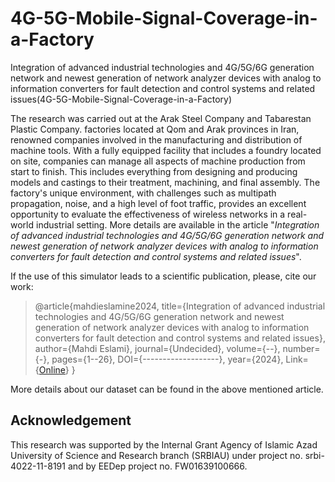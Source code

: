 # 4G-5G-Mobile-Signal-Coverage-in-a-Factory
Integration of advanced industrial technologies and 4G/5G/6G generation network and newest generation of network analyzer devices with analog to information converters for fault detection and control systems and related issues(4G-5G-Mobile-Signal-Coverage-in-a-Factory)

The research was carried out at the Arak Steel Company and Tabarestan Plastic Company. factories located at Qom and Arak provinces in Iran, renowned companies involved in the manufacturing and distribution of machine tools. With a fully equipped facility that includes a foundry located on site, companies can manage all aspects of machine production from start to finish. This includes everything from designing and producing models and castings to their treatment, machining, and final assembly. The factory's unique environment, with challenges such as multipath propagation, noise, and a high level of foot traffic, provides an excellent opportunity to evaluate the effectiveness of wireless networks in a real-world industrial setting.
More details are available in the article "_Integration of advanced industrial technologies and 4G/5G/6G generation network and newest generation of network analyzer devices with analog to information converters for fault detection and control systems and related issues_". 

If the use of this simulator leads to a scientific publication, please, cite our work: 

>@article{mahdieslamine2024,
>  title={Integration of advanced industrial technologies and 4G/5G/6G generation network and newest generation of network analyzer devices with analog to information converters for fault detection and control systems and related issues},
>  author={Mahdi Eslami},
>  journal={Undecided},
>  volume={--},
>  number={-},
>  pages={1--26},
>  DOI={-------------------},
>  year={2024},
>  Link={[Online](----------------------------------------)}
>  }

More details about our dataset can be found in the above mentioned article.


## Acknowledgement

This research was supported by the Internal Grant Agency of Islamic Azad University of Science and Research branch (SRBIAU) under project no. srbi-4022-11-8191 and by EEDep project no. FW01639100666.


<!-- ## License

The presented dataset is available under the MIT License as expressed below.

MIT License

Copyright (c) [2020] [Department of Radio Electronics, Islamic Azad University of Science and Research branch (SRBIAU)]

Permission is hereby granted, free of charge, to any person obtaining a copy of this software and associated documentation files (the "Software"), to deal in the Software without restriction, including without limitation the rights to use, copy, modify, merge, publish, distribute, sublicense, and/or sell copies of the Software, and to permit persons to whom the Software is furnished to do so, subject to the following conditions:

The above copyright notice and this permission notice shall be included in all copies or substantial portions of the Software.

THE SOFTWARE IS PROVIDED "AS IS", WITHOUT WARRANTY OF ANY KIND, EXPRESS OR IMPLIED, INCLUDING BUT NOT LIMITED TO THE WARRANTIES OF MERCHANTABILITY, FITNESS FOR A PARTICULAR PURPOSE AND NONINFRINGEMENT. IN NO EVENT SHALL THE AUTHORS OR COPYRIGHT HOLDERS BE LIABLE FOR ANY CLAIM, DAMAGES OR OTHER LIABILITY, WHETHER IN AN ACTION OF CONTRACT, TORT OR OTHERWISE, ARISING FROM, OUT OF OR IN CONNECTION WITH THE SOFTWARE OR THE USE OR OTHER DEALINGS IN THE SOFTWARE. -->

